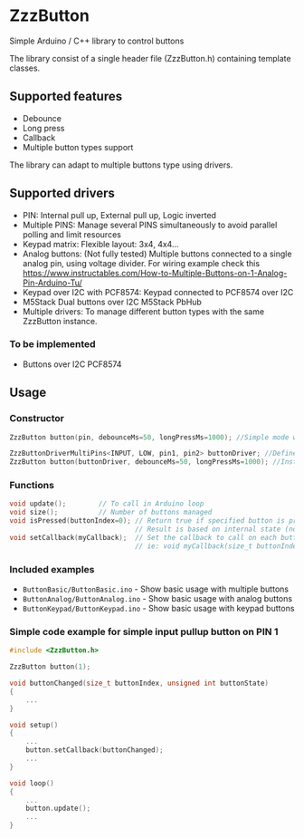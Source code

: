 # ZzzButton
Simple Arduino / C++ library to control buttons

The library consist of a single header file (ZzzButton.h) containing template classes.

## Supported features
- Debounce
- Long press
- Callback
- Multiple button types support

The library can adapt to multiple buttons type using drivers.

## Supported drivers
- PIN: Internal pull up, External pull up, Logic inverted
- Multiple PINS: Manage several PINS simultaneously to avoid parallel polling and limit resources
- Keypad matrix: Flexible layout: 3x4, 4x4...
- Analog buttons: (Not fully tested) Multiple buttons connected to a single analog pin, using voltage divider. For wiring example check this https://www.instructables.com/How-to-Multiple-Buttons-on-1-Analog-Pin-Arduino-Tu/
- Keypad over I2C with PCF8574: Keypad connected to PCF8574 over I2C
- M5Stack Dual buttons over I2C M5Stack PbHub
- Multiple drivers: To manage different button types with the same ZzzButton instance.

### To be implemented
- Buttons over I2C PCF8574

## Usage
### Constructor

```cpp
ZzzButton button(pin, debounceMs=50, longPressMs=1000); //Simple mode with a single PIN in INPUT_PULLUP

ZzzButtonDriverMultiPins<INPUT, LOW, pin1, pin2> buttonDriver; //Define driver to manage 2 buttons on 2 pins in INPUT mode with press=LOW
ZzzButton button(buttonDriver, debounceMs=50, longPressMs=1000); //Instance to manage buttons
```

### Functions

```cpp
void update();        // To call in Arduino loop
void size();          // Number of buttons managed
void isPressed(buttonIndex=0); // Return true if specified button is pressed.
                               // Result is based on internal state (no direct verification, and debounced)
void setCallback(myCallback);  // Set the callback to call on each button state change.
                               // ie: void myCallback(size_t buttonIndex, unsigned int buttonState)
```

### Included examples

- `ButtonBasic/ButtonBasic.ino` - Show basic usage with multiple buttons
- `ButtonAnalog/ButtonAnalog.ino` - Show basic usage with analog buttons
- `ButtonKeypad/ButtonKeypad.ino` - Show basic usage with keypad buttons


### Simple code example for simple input pullup button on PIN 1

```cpp
#include <ZzzButton.h>

ZzzButton button(1);

void buttonChanged(size_t buttonIndex, unsigned int buttonState)
{
    ...
}

void setup()
{
    ...
    button.setCallback(buttonChanged);
    ...
}

void loop()
{
    ...
    button.update();
    ...
}
```

